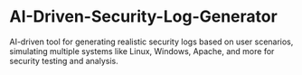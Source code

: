 # AI-Driven-Security-Log-Generator
AI-driven tool for generating realistic security logs based on user scenarios, simulating multiple systems like Linux, Windows, Apache, and more for security testing and analysis.
